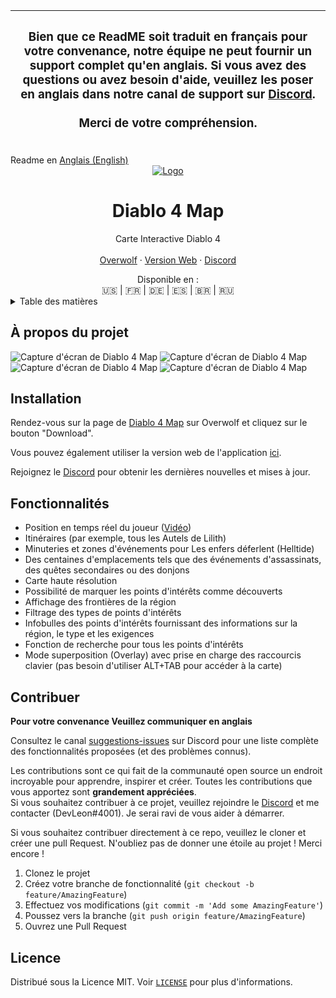 | <h3 align="center">Bien que ce ReadME soit traduit en français pour votre convenance, notre équipe ne peut fournir un support complet qu'en anglais. Si vous avez des questions ou avez besoin d'aide, veuillez les poser en anglais dans notre canal de support sur <a href="https://discord.com/invite/NTZu8Px">Discord</a>.<br /><br /> Merci de votre compréhension.</h3> |
| ----------------------------------------------------------------------------------------------------------------------------------------------------------------------------------------------------------------------------------------------------------------------------------------------------------------------------------------------------------------------------- |

<div align="left">
  Readme en <a href="README.md">Anglais (English)</a>
</div>

<div align="center">
  <a href="https://github.com/lmachens/diablo4.th.gl">
    <img src="assets/store/app-icon.png" alt="Logo" >
  </a>

<h1 align="center">Diablo 4 Map</h1>

  <p align="center">
    Carte Interactive Diablo 4
    <br />
    <br />
    <a href="https://www.overwolf.com/app/Leon_Machens-Diablo_4_Map">Overwolf</a>
    ·
    <a href="https://diablo4.th.gl/">Version Web</a>
    ·
    <a href="https://discord.com/invite/NTZu8Px">Discord</a>
  </p>
</div>

<div align="center">
    Disponible en :<br />  🇺🇸 | 🇫🇷 | 🇩🇪 | 🇪🇸 | 🇧🇷 | 🇷🇺
</div>

<!-- TABLE OF CONTENTS -->
<details>
  <summary>Table des matières</summary>
  <ol>
    <li><a href="#à-propos-du-projet">À propos du projet</a></li>
    <li><a href="#installation">Installation</a></li>
    <li><a href="#fonctionnalités">Fonctionnalités</a></li>
    <li><a href="#contribuer">Contribuer</a></li>
    <li><a href="#licence">Licence</a></li>
  </ol>
</details>

## À propos du projet

![Capture d'écran de Diablo 4 Map](assets/store/screenshot1.jpg)
![Capture d'écran de Diablo 4 Map](assets/store/screenshot2.jpg)
![Capture d'écran de Diablo 4 Map](assets/store/screenshot3.jpg)
![Capture d'écran de Diablo 4 Map](assets/store/screenshot4.jpg)

## Installation

Rendez-vous sur la page de [Diablo 4 Map](https://www.overwolf.com/app/Leon_Machens-Diablo_4_Map) sur Overwolf et cliquez sur le bouton "Download".

Vous pouvez également utiliser la version web de l'application [ici](https://diablo4.th.gl/).

Rejoignez le [Discord](https://discord.com/invite/NTZu8Px) pour obtenir les dernières nouvelles et mises à jour.

## Fonctionnalités

- Position en temps réel du joueur ([Vidéo](https://youtu.be/kSl2Fm6Fd1w))
- Itinéraires (par exemple, tous les Autels de Lilith)
- Minuteries et zones d'événements pour Les enfers déferlent (Helltide)
- Des centaines d'emplacements tels que des événements d'assassinats, des quêtes secondaires ou des donjons
- Carte haute résolution
- Possibilité de marquer les points d'intérêts comme découverts
- Affichage des frontières de la région
- Filtrage des types de points d'intérêts
- Infobulles des points d'intérêts fournissant des informations sur la région, le type et les exigences
- Fonction de recherche pour tous les points d'intérêts
- Mode superposition (Overlay) avec prise en charge des raccourcis clavier (pas besoin d'utiliser ALT+TAB pour accéder à la carte)

## Contribuer

**Pour votre convenance Veuillez communiquer en anglais**

Consultez le canal [suggestions-issues](https://discord.com/invite/NTZu8Px) sur Discord pour une liste complète des fonctionnalités proposées (et des problèmes connus).

Les contributions sont ce qui fait de la communauté open source un endroit incroyable pour apprendre, inspirer et créer. Toutes les contributions que vous apportez sont **grandement appréciées**.<br />
Si vous souhaitez contribuer à ce projet, veuillez rejoindre le [Discord](https://discord.com/invite/NTZu8Px) et me contacter (DevLeon#4001). Je serai ravi de vous aider à démarrer.

Si vous souhaitez contribuer directement à ce repo, veuillez le cloner et créer une pull Request.
N'oubliez pas de donner une étoile au projet ! Merci encore !

1. Clonez le projet
2. Créez votre branche de fonctionnalité (`git checkout -b feature/AmazingFeature`)
3. Effectuez vos modifications (`git commit -m 'Add some AmazingFeature'`)
4. Poussez vers la branche (`git push origin feature/AmazingFeature`)
5. Ouvrez une Pull Request

## Licence

Distribué sous la Licence MIT. Voir [`LICENSE`](LICENSE) pour plus d'informations.
